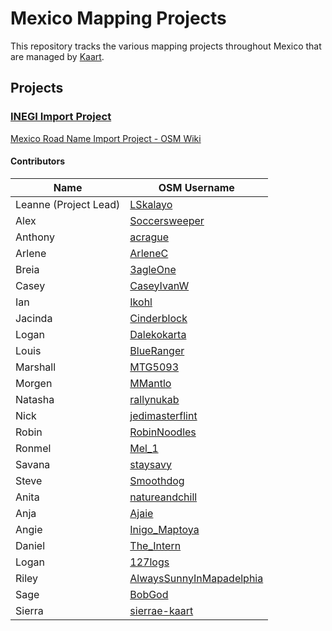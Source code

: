 # Mexico Mapping Projects
This repository tracks the various mapping projects throughout Mexico that are managed by [Kaart](https://github.com/KaartGroup/Mexico/blob/master/KAART.md "Kaart").

## Projects

### [INEGI Import Project](https://github.com/KaartGroup/Mexico/projects/1 "Project 1")
[Mexico Road Name Import Project - OSM Wiki](https://wiki.openstreetmap.org/wiki/Mexico_Road_Name_Import_Project "Mexico Road Name Import Project")


#### Contributors
| Name                  | OSM Username                                                                            |
|-----------------------|-----------------------------------------------------------------------------------------|
| Leanne (Project Lead) | [LSkalayo](https://www.openstreetmap.org/user/LSkalayo)                                 |
| Alex                  | [Soccersweeper](https://www.openstreetmap.org/user/Soccersweeper)                       |
| Anthony               | [acrague](https://www.openstreetmap.org/user/acrague)                                   |
| Arlene                | [ArleneC](https://www.openstreetmap.org/user/ArleneC)                                   |
| Breia                 | [3agleOne](https://www.openstreetmap.org/user/3agleOne)                                 |
| Casey                 | [CaseyIvanW](https://www.openstreetmap.org/user/CaseyIvanW)                             |
| Ian                   | [Ikohl](https://www.openstreetmap.org/user/Ikohl)                                       |
| Jacinda               | [Cinderblock](https://www.openstreetmap.org/user/Cinderblock)                           |
| Logan                 | [Dalekokarta](https://www.openstreetmap.org/user/Dalekokarta)                           |
| Louis                 | [BlueRanger](https://www.openstreetmap.org/user/BlueRanger)                             |
| Marshall              | [MTG5093](https://www.openstreetmap.org/user/MTG5093)                                   |
| Morgen                | [MMantlo](https://www.openstreetmap.org/user/MMantlo)                                   |
| Natasha               | [rallynukab](https://www.openstreetmap.org/user/rallynukab)                             |
| Nick                  | [jedimasterflint](https://www.openstreetmap.org/user/jedimasterflint)                   |
| Robin                 | [RobinNoodles](https://www.openstreetmap.org/user/RobinNoodles)                         |
| Ronmel                | [Mel_1](https://www.openstreetmap.org/user/Mel_1)                                       |
| Savana                | [staysavy](https://www.openstreetmap.org/user/staysavy)                                 |
| Steve                 | [Smoothdog](https://www.openstreetmap.org/user/Smoothdog)                               |
| Anita                 | [natureandchill](https://www.openstreetmap.org/user/natureandchill)                     |
| Anja                  | [Ajaie](https://www.openstreetmap.org/user/Ajaie)                                       |
| Angie                 | [Inigo_Maptoya](https://www.openstreetmap.org/user/Inigo_Maptoya)                       |
| Daniel                | [The_Intern](https://www.openstreetmap.org/user/The_Intern)                             |
| Logan                 | [127logs](https://www.openstreetmap.org/user/127logs)                                   |
| Riley                 | [AlwaysSunnyInMapadelphia](https://www.openstreetmap.org/user/AlwaysSunnyInMapadelphia) |
| Sage                  | [BobGod](https://www.openstreetmap.org/user/BobGod)                                     |
| Sierra                | [sierrae-kaart](https://www.openstreetmap.org/user/sierrae-kaart)                       |
